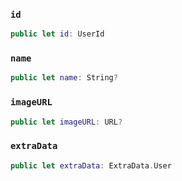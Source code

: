 
### `id`

``` swift
public let id: UserId
```

### `name`

``` swift
public let name: String?
```

### `imageURL`

``` swift
public let imageURL: URL?
```

### `extraData`

``` swift
public let extraData: ExtraData.User
